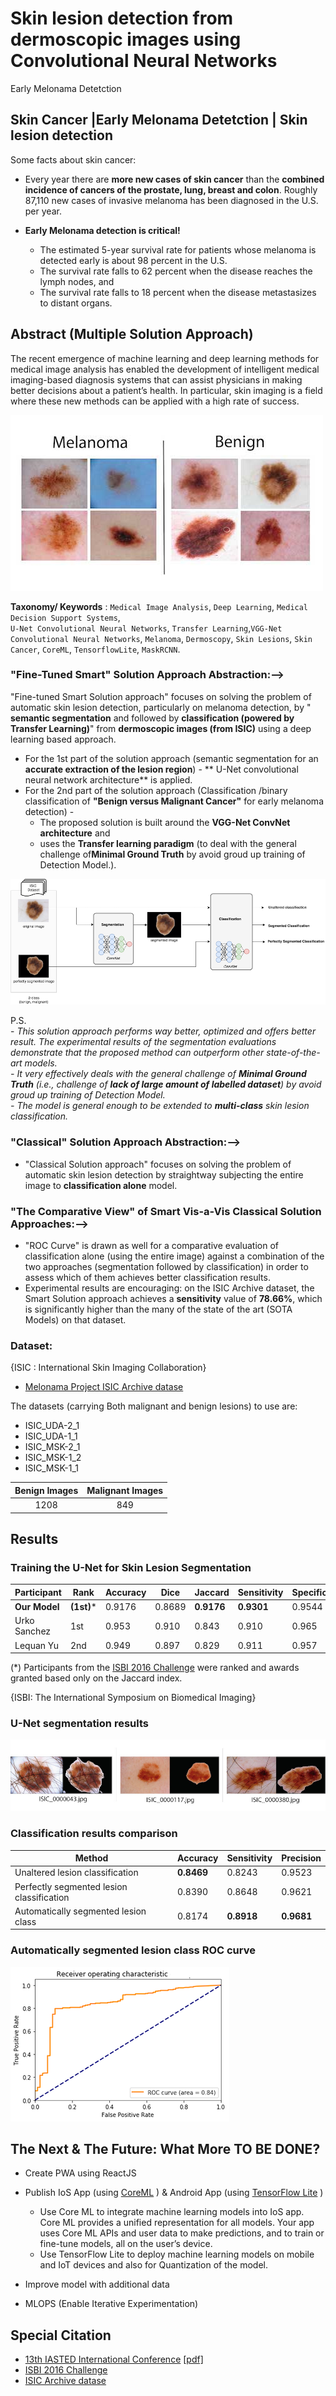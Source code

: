 # Skin lesion detection from dermoscopic images using Convolutional Neural Networks
Early Melonama Detetction

## Skin Cancer |Early Melonama Detetction | Skin lesion detection 

Some facts about skin cancer:
 - Every year there are **more new cases of skin cancer** than the **combined incidence of cancers of the prostate, lung, breast and colon**. Roughly 87,110 new cases of invasive melanoma has been diagnosed in the U.S. per year.
 
 - **Early Melonama detection is critical!**  
	- The estimated 5-year survival rate for patients whose melanoma is detected early is about 98 percent in the U.S. 
	- The survival rate falls to 62 percent when the disease reaches the lymph nodes, and 
	- The survival rate falls to 18 percent when the disease metastasizes to distant organs.


## Abstract (Multiple Solution Approach)

The recent emergence of machine learning and deep learning methods for medical image analysis has enabled the development 
of intelligent medical imaging-based diagnosis systems that can assist physicians in making better decisions about a 
patient’s health. In particular, skin imaging is a field where these new methods can be applied with a high rate of success.

![Melanoma vs Benign image](./images/work/dataset.jpg)

**Taxonomy/ Keywords** : `Medical Image Analysis`, `Deep Learning`, `Medical Decision Support Systems`,  
`U-Net Convolutional Neural Networks`, `Transfer Learning`,`VGG-Net Convolutional Neural Networks`, `Melanoma`, `Dermoscopy`, `Skin Lesions`, `Skin Cancer`, `CoreML`, `TensorflowLite`, `MaskRCNN`.


### "Fine-Tuned Smart" Solution Approach Abstraction:-->
"Fine-tuned Smart Solution approach" focuses on solving the problem of automatic skin lesion detection, particularly on melanoma detection, by "
**semantic segmentation** and followed by  **classification (powered by Transfer Learning)**" from **dermoscopic images (from ISIC)** using a deep learning based approach. 
 - For the 1st part of the solution approach (semantic segmentation for an **accurate extraction of the lesion region**) -
  ** U-Net convolutional neural network architecture** is applied. 
 - For the 2nd part of the solution approach (Classification /binary classification of **"Benign versus Malignant Cancer"** for early melanoma detection) - 
     - The proposed solution is built around the **VGG-Net ConvNet architecture** and 
	 - uses the **Transfer learning paradigm** (to deal with the general challenge of**Minimal Ground Truth** by avoid groud up training of Detection Model.).

	 

![Overall scheme](./images/work/scheme.png)

P.S.  
	- *This solution approach performs way better, optimized and offers better result. The experimental results of the segmentation evaluations demonstrate that the proposed method can outperform other state-of-the-art models.   
	- It very effectively deals with the general challenge of **Minimal Ground Truth** (i.e., challenge of **lack of large amount of labelled dataset**) by avoid groud up training of Detection Model.  
	- The model is general enough to be extended to **multi-class** skin lesion classification.*


### "Classical" Solution Approach Abstraction:-->
 - "Classical Solution approach" focuses on solving the problem of automatic skin lesion detection by straightway subjecting the entire image to **classification alone** model.

### "The Comparative View" of Smart Vis-a-Vis Classical Solution Approaches:-->
 - "ROC Curve" is drawn as well for a comparative evaluation of classification alone (using the entire image) against a 
combination of the two approaches (segmentation followed by classification) in order to assess which of them achieves
 better classification results.
 - Experimental results are encouraging: on the ISIC Archive dataset, the Smart Solution approach achieves a **sensitivity** value of **78.66%**, which is significantly higher than the many of the state of the art (SOTA Models) on that dataset.
 


### Dataset:

 {ISIC : International Skin Imaging Collaboration}
 - [Melonama Project ISIC Archive datase](https://isic-archive.com/)

The datasets (carrying Both malignant and benign lesions) to use are:
 - ISIC_UDA-2_1
 - ISIC_UDA-1_1
 - ISIC_MSK-2_1
 - ISIC_MSK-1_2
 - ISIC_MSK-1_1

| Benign Images| Malignant Images | 
| :--: |:--: |
|1208 | 849|

## Results

### Training the U-Net for Skin Lesion Segmentation

| Participant     | Rank  | Accuracy | Dice   | Jaccard    | Sensitivity | Specificity |
|-----------------|-------|----------|--------|------------|-------------|-------------|
| **Our Model**   | **(1st)*** | 0.9176   | 0.8689 | **0.9176** | **0.9301**  | 0.9544      |
| Urko Sanchez    | 1st   | 0.953    | 0.910  | 0.843      | 0.910       | 0.965       |
| Lequan Yu       | 2nd   | 0.949    | 0.897  | 0.829      | 0.911       | 0.957       |


(*) Participants from the [ISBI 2016 Challenge](https://challenge.kitware.com/#challenge/560d7856cad3a57cfde481ba) were 
ranked and awards granted based only on the Jaccard index. 

{ISBI: The International Symposium on Biomedical Imaging}

### U-Net segmentation results

![unet-results](./images/work/segmentation-examples.jpg)

### Classification results comparison


| Method                                    | Accuracy   | Sensitivity | Precision  |
|-------------------------------------------|------------|-------------|------------|
| Unaltered lesion classification           | **0.8469** | 0.8243      | 0.9523     |
| Perfectly segmented lesion classification | 0.8390     | 0.8648      | 0.9621     |
| Automatically segmented lesion class    | 0.8174     | **0.8918**  | **0.9681** |

### Automatically segmented lesion class ROC curve
![classification-results](./images/work/roc.png)

## The Next & The Future: What More TO BE DONE?

- Create PWA using ReactJS
- Publish IoS App (using [CoreML](https://developer.apple.com/documentation/coreml) ) & Android App (using [TensorFlow Lite](https://www.tensorflow.org/lite) )   
	
	- Use Core ML to integrate machine learning models into IoS app. Core ML provides a unified representation for all models. Your app uses Core ML APIs and user data to make predictions, and to train or fine-tune models, all on the user’s device.
	- Use TensorFlow Lite to deploy machine learning models on mobile and IoT devices and also for Quantization of the model.
	
- Improve model with additional data
- MLOPS (Enable Iterative Experimentation)


## Special Citation 
- [13th IASTED International Conference](https://www.iasted.org/conferences/pastinfo-852.html)
[[pdf]](https://ieeexplore.ieee.org/document/7893267)
- [ISBI 2016 Challenge](https://challenge.kitware.com/#challenge/560d7856cad3a57cfde481ba)
- [ISIC Archive datase](https://isic-archive.com/) 


